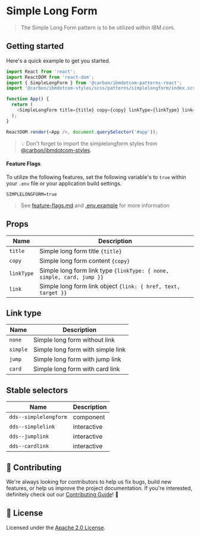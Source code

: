 # Simple Long Form

> The Simple Long Form pattern is to be utilized within IBM.com.

## Getting started

Here's a quick example to get you started.

```javascript
import React from 'react';
import ReactDOM from 'react-dom';
import { SimpleLongForm } from '@carbon/ibmdotcom-patterns-react';
import '@carbon/ibmdotcom-styles/scss/patterns/simplelongform/index.scss';

function App() {
  return (
    <SimpleLongForm title={title} copy={copy} linkType={linkType} link={link} />
  );
}

ReactDOM.render(<App />, document.querySelector('#app'));
```

> 💡 Don't forget to import the simplelongform styles from
> [@carbon/ibmdotcom-styles](https://github.com/carbon-design-system/ibm-dotcom-library/blob/master/packages/styles).

#### Feature Flags

To utilize the following features, set the following variable's to `true` within
your `.env` file or your application build settings.

```
SIMPLELONGFORM=true
```

> See
> [feature-flags.md](https://github.com/carbon-design-system/ibm-dotcom-library/blob/master/packages/patterns-react/docs/feature-flags.md)
> and
> [.env.example](https://github.com/carbon-design-system/ibm-dotcom-library/blob/master/packages/patterns-react/.env.example)
> for more information

## Props

| Name       | Description                                                           |
| ---------- | --------------------------------------------------------------------- |
| `title`    | Simple long form title `{title}`                                      |
| `copy`     | Simple long form content `{copy}`                                     |
| `linkType` | Simple long form link type `{linkType: { none, simple, card, jump }}` |
| `link`     | Simple long form link object `{link: { href, text, target }}`         |

## Link type

| Name     | Description                       |
| -------- | --------------------------------- |
| `none`   | Simple long form without link     |
| `simple` | Simple long form with simple link |
| `jump`   | Simple long form with jump link   |
| `card`   | Simple long form with card link   |

## Stable selectors

| Name                  | Description |
| --------------------- | ----------- |
| `dds--simplelongform` | component   |
| `dds--simplelink`     | interactive |
| `dds--jumplink`       | interactive |
| `dds--cardlink`       | interactive |

## 🙌 Contributing

We're always looking for contributors to help us fix bugs, build new features,
or help us improve the project documentation. If you're interested, definitely
check out our
[Contributing Guide](https://github.com/carbon-design-system/ibm-dotcom-library/blob/master/.github/CONTRIBUTING.md)!
👀

## 📝 License

Licensed under the
[Apache 2.0 License](https://github.com/carbon-design-system/ibm-dotcom-library/blob/master/LICENSE).
